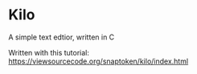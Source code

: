 # Kilo
A simple text edtior, written in C

Written with this tutorial: https://viewsourcecode.org/snaptoken/kilo/index.html
